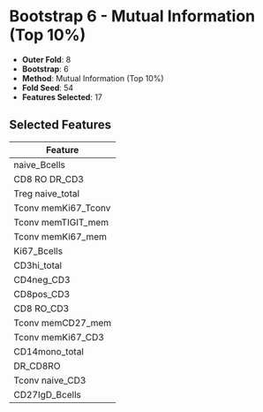 # Bootstrap 6 - Mutual Information (Top 10%)

- **Outer Fold**: 8
- **Bootstrap**: 6
- **Method**: Mutual Information (Top 10%)
- **Fold Seed**: 54
- **Features Selected**: 17

## Selected Features

| Feature |
|---------|
| naive_Bcells |
| CD8 RO DR_CD3 |
| Treg naive_total |
| Tconv memKi67_Tconv |
| Tconv memTIGIT_mem |
| Tconv memKi67_mem |
| Ki67_Bcells |
| CD3hi_total |
| CD4neg_CD3 |
| CD8pos_CD3 |
| CD8 RO_CD3 |
| Tconv memCD27_mem |
| Tconv memKi67_CD3 |
| CD14mono_total |
| DR_CD8RO |
| Tconv naive_CD3 |
| CD27IgD_Bcells |
